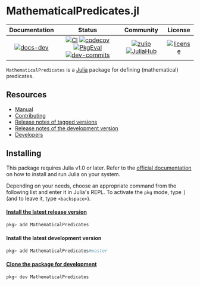 # MathematicalPredicates.jl

| **Documentation** | **Status** | **Community** | **License** |
|:-----------------:|:----------:|:-------------:|:-----------:|
| [![docs-dev][dev-img]][dev-url] | [![CI][ci-img]][ci-url] [![codecov][cov-img]][cov-url] [![PkgEval][pkgeval-img]][pkgeval-url] [![dev-commits][dev-commits-url]][dev-commits-target] | [![zulip][chat-img]][chat-url] [![JuliaHub][juliahub-img]][juliahub-url] | [![license][lic-img]][lic-url] |

[dev-img]: https://img.shields.io/badge/docs-latest-blue.svg
[dev-url]: https://juliareach.github.io/MathematicalPredicates.jl/dev/
[ci-img]: https://github.com/JuliaReach/MathematicalPredicates.jl/workflows/CI/badge.svg
[ci-url]: https://github.com/JuliaReach/MathematicalPredicates.jl/actions/workflows/test-master.yml
[cov-img]: https://codecov.io/github/JuliaReach/MathematicalPredicates.jl/coverage.svg
[cov-url]: https://app.codecov.io/github/JuliaReach/MathematicalPredicates.jl
[pkgeval-img]: https://juliaci.github.io/NanosoldierReports/pkgeval_badges/M/MathematicalPredicates.svg
[pkgeval-url]: https://juliaci.github.io/NanosoldierReports/pkgeval_badges/M/MathematicalPredicates.html
[dev-commits-url]: https://img.shields.io/github/commits-since/JuliaReach/MathematicalPredicates.jl/latest.svg
[dev-commits-target]: https://github.com/JuliaReach/MathematicalPredicates.jl
[chat-img]: https://img.shields.io/badge/zulip-join_chat-brightgreen.svg
[chat-url]: https://julialang.zulipchat.com/#narrow/stream/278609-juliareach
[juliahub-img]: https://juliahub.com/docs/General/MathematicalPredicates/stable/version.svg
[juliahub-url]: https://juliahub.com/ui/Packages/General/MathematicalPredicates
[lic-img]: https://img.shields.io/github/license/mashape/apistatus.svg
[lic-url]: https://github.com/JuliaReach/MathematicalPredicates.jl/blob/master/LICENSE

`MathematicalPredicates` is a [Julia](http://julialang.org) package for defining (mathematical) predicates.

## Resources

- [Manual](http://juliareach.github.io/MathematicalPredicates.jl/dev/)
- [Contributing](https://juliareach.github.io/MathematicalPredicates.jl/dev/about/#Contributing-1)
- [Release notes of tagged versions](https://github.com/JuliaReach/MathematicalPredicates.jl/releases)
- [Release notes of the development version](https://github.com/JuliaReach/MathematicalPredicates.jl/wiki/Release-log-tracker)
- [Developers](https://juliareach.github.io/MathematicalPredicates.jl/dev/about/#Core-developers-1)

## Installing

This package requires Julia v1.0 or later.
Refer to the [official documentation](https://julialang.org/downloads) on how to
install and run Julia on your system.

Depending on your needs, choose an appropriate command from the following list
and enter it in Julia's REPL.
To activate the `pkg` mode, type `]` (and to leave it, type `<backspace>`).

#### [Install the latest release version](https://julialang.github.io/Pkg.jl/v1/managing-packages/#Adding-registered-packages-1)

```julia
pkg> add MathematicalPredicates
```

#### Install the latest development version

```julia
pkg> add MathematicalPredicates#master
```

#### [Clone the package for development](https://julialang.github.io/Pkg.jl/v1/managing-packages/#Developing-packages-1)

```julia
pkg> dev MathematicalPredicates
```
